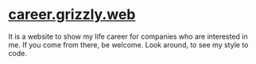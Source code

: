 # [career.grizzly.web](http://career.grizzlydotweb.com) 
It is a website to show my life career for companies who are interested in me.
If you come from there, be welcome. Look around, to see my style to code.
